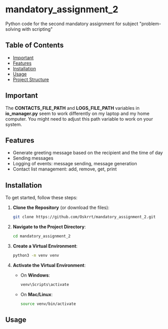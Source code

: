 # mandatory_assignment_2

Python code for the second mandatory assignment for subject "problem-solving with scripting"

## Table of Contents

- [Important](#important)
- [Features](#features)
- [Installation](#installation)
- [Usage](#usage)
- [Project Structure](#project-structure)

## Important

The **CONTACTS_FILE_PATH** and **LOGS_FILE_PATH** variables in **io_manager.py** seem to work differently on my
laptop and my home computer. You might need to adjust this path variable to work on your system.

## Features

- Generate greeting message based on the recipient and the time of day
- Sending messages
- Logging of events: message sending, message generation
- Contact list management: add, remove, get, print

## Installation

To get started, follow these steps:

1. **Clone the Repository** (or download the files):
   ```bash
   git clone https://github.com/Oskrrt/mandatory_assignment_2.git
   ```
2. **Navigate to the Project Directory**:
   ```bash
   cd mandatory_assignment_2
   ```
3. **Create a Virtual Environment**:
   ```bash
   python3 -m venv venv
   ```

4. **Activate the Virtual Environment**:
    - On **Windows**:
      ```bash
      venv\Scripts\activate
      ```
    - On **Mac/Linux**:
      ```bash
      source venv/bin/activate
      ```

## Usage

